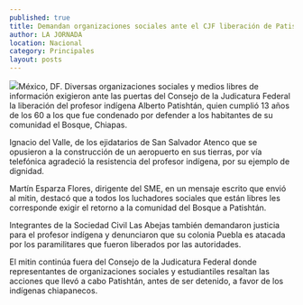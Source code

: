 ```yaml
---
published: true
title: Demandan organizaciones sociales ante el CJF liberación de Patishtán
author: LA JORNADA
location: Nacional
category: Principales
layout: posts
---
```


![](http://i.imgur.com/z7TE4mim.jpg)México, DF. Diversas organizaciones sociales y medios libres de información exigieron ante las puertas del Consejo de la Judicatura Federal la liberación del profesor indígena Alberto Patishtán, quien cumplió 13 años de los 60 a los que fue condenado por defender a los habitantes de su comunidad el Bosque, Chiapas.

Ignacio del Valle, de los ejidatarios de San Salvador Atenco que se opusieron a la construcción de un aeropuerto en sus tierras, por vía telefónica agradeció la resistencia del profesor indígena, por su ejemplo de dignidad.

Martín Esparza Flores, dirigente del SME, en un mensaje escrito que envió al mitin, destacó que a todos los luchadores sociales que están libres les corresponde exigir el retorno a la comunidad del Bosque a Patishtán.

Integrantes de la Sociedad Civil Las Abejas también demandaron justicia para el profesor indígena y denunciaron que su colonia Puebla es atacada por los paramilitares que fueron liberados por las autoridades.

El mitin continúa fuera del Consejo de la Judicatura Federal donde representantes de organizaciones sociales y estudiantiles resaltan las acciones que llevó a cabo Patishtán, antes de ser detenido, a favor de los indígenas chiapanecos.

